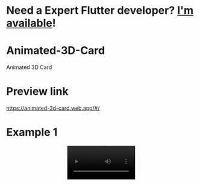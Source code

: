 # **Need a Expert Flutter developer? <a href="https://www.linkedin.com/in/alhalabi-obada-6b2a89290/" target="_blank">I'm available</a>!**
# Animated-3D-Card

Animated 3D Card

# Preview link

https://animated-3d-card.web.app/#/

# Example 1

<p align='center'>
    <video src='https://raw.githubusercontent.com/Obada2020/Animated-3D-Card/main/assets/example.gif' width=180/>
</p>

<!-- # Example 2

<p align='center'>
    <video src='https://raw.githubusercontent.com/Obada2020/Animated-3D-Card/main/assets/example2.gif' width=180/>
</p> -->
